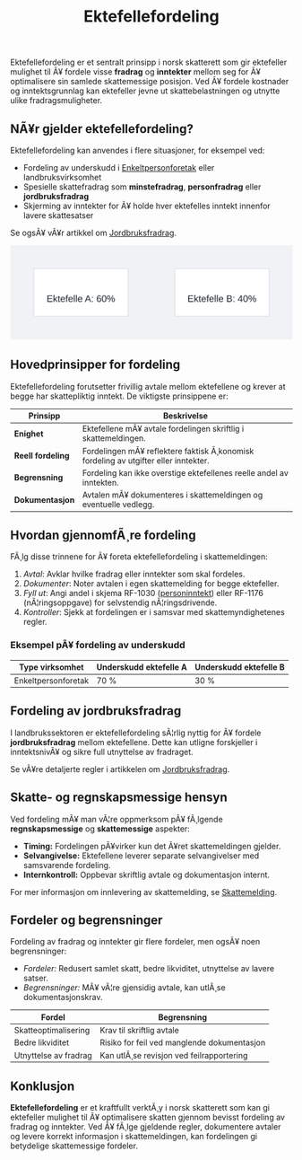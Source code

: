 ﻿---
title: "Ektefellefordeling"
meta_title: "Ektefellefordeling"
meta_description: 'Ektefellefordeling er et sentralt prinsipp i norsk skatterett som gir ektefeller mulighet til Ã¥ fordele visse **fradrag** og **inntekter** mellom seg for Ã¥ op...'
slug: ektefellefordeling
type: blog
layout: pages/single
---

Ektefellefordeling er et sentralt prinsipp i norsk skatterett som gir ektefeller mulighet til Ã¥ fordele visse **fradrag** og **inntekter** mellom seg for Ã¥ optimalisere sin samlede skattemessige posisjon. Ved Ã¥ fordele kostnader og inntektsgrunnlag kan ektefeller jevne ut skattebelastningen og utnytte ulike fradragsmuligheter.

## NÃ¥r gjelder ektefellefordeling?

Ektefellefordeling kan anvendes i flere situasjoner, for eksempel ved:

* Fordeling av underskudd i [Enkeltpersonforetak](/blogs/regnskap/hva-er-enkeltpersonforetak "Hva er et Enkeltpersonforetak? Komplett Guide til Selskapsformen") eller landbruksvirksomhet
* Spesielle skattefradrag som **minstefradrag**, **personfradrag** eller **jordbruksfradrag**
* Skjerming av inntekter for Ã¥ holde hver ektefelles inntekt innenfor lavere skattesatser

Se ogsÃ¥ vÃ¥r artikkel om [Jordbruksfradrag](/blogs/regnskap/hva-er-jordbruksfradrag "Hva er Jordbruksfradrag? Komplett Guide til Landbruksfradrag og Skattefordeler").

![Ektefellefordeling Diagram](ektefellefordeling-diagram.svg)

## Hovedprinsipper for fordeling

Ektefellefordeling forutsetter frivillig avtale mellom ektefellene og krever at begge har skattepliktig inntekt. De viktigste prinsippene er:

| Prinsipp                    | Beskrivelse                                                      |
|------------------------------|------------------------------------------------------------------|
| **Enighet**                  | Ektefellene mÃ¥ avtale fordelingen skriftlig i skattemeldingen.  |
| **Reell fordeling**          | Fordelingen mÃ¥ reflektere faktisk Ã¸konomisk fordeling av utgifter eller inntekter. |
| **Begrensning**             | Fordeling kan ikke overstige ektefellenes reelle andel av inntekten. |
| **Dokumentasjon**            | Avtalen mÃ¥ dokumenteres i skattemeldingen og eventuelle vedlegg.  |

## Hvordan gjennomfÃ¸re fordeling

FÃ¸lg disse trinnene for Ã¥ foreta ektefellefordeling i skattemeldingen:

1. _Avtal_: Avklar hvilke fradrag eller inntekter som skal fordeles.
2. _Dokumenter_: Noter avtalen i egen skattemelding for begge ektefeller.
3. _Fyll ut_: Angi andel i skjema RF-1030 ([personinntekt](/blogs/regnskap/personinntekt "Personinntekt â€“ Komplett guide til personinntekt i norsk regnskap")) eller RF-1176 (nÃ¦ringsoppgave) for selvstendig nÃ¦ringsdrivende.
4. _Kontroller_: Sjekk at fordelingen er i samsvar med skattemyndighetenes regler.

### Eksempel pÃ¥ fordeling av underskudd

| Type virksomhet        | Underskudd ektefelle A | Underskudd ektefelle B |
|------------------------|------------------------|------------------------|
| Enkeltpersonforetak    | 70 %                   | 30 %                   |

## Fordeling av jordbruksfradrag

I landbrukssektoren er ektefellefordeling sÃ¦rlig nyttig for Ã¥ fordele **jordbruksfradrag** mellom ektefellene. Dette kan utligne forskjeller i inntektsnivÃ¥ og sikre full utnyttelse av fradraget.

Se vÃ¥re detaljerte regler i artikkelen om [Jordbruksfradrag](/blogs/regnskap/hva-er-jordbruksfradrag "Hva er Jordbruksfradrag? Komplett Guide til Landbruksfradrag og Skattefordeler").

## Skatte- og regnskapsmessige hensyn

Ved fordeling mÃ¥ man vÃ¦re oppmerksom pÃ¥ fÃ¸lgende **regnskapsmessige** og **skattemessige** aspekter:

* **Timing:** Fordelingen pÃ¥virker kun det Ã¥ret skattemeldingen gjelder.
* **Selvangivelse:** Ektefellene leverer separate selvangivelser med samsvarende fordeling.
* **Internkontroll:** Oppbevar skriftlig avtale og dokumentasjon internt.

For mer informasjon om innlevering av skattemelding, se [Skattemelding](/blogs/regnskap/skattemelding "Skattemelding - Alt om Selvangivelse og Rapportering").

## Fordeler og begrensninger

Fordeling av fradrag og inntekter gir flere fordeler, men ogsÃ¥ noen begrensninger:

* _Fordeler:_ Redusert samlet skatt, bedre likviditet, utnyttelse av lavere satser.
* _Begrensninger:_ MÃ¥ vÃ¦re gjensidig avtale, kan utlÃ¸se dokumentasjonskrav.

| Fordel                  | Begrensning                                      |
|-------------------------|---------------------------------------------------|
| Skatteoptimalisering    | Krav til skriftlig avtale                         |
| Bedre likviditet        | Risiko for feil ved manglende dokumentasjon       |
| Utnyttelse av fradrag   | Kan utlÃ¸se revisjon ved feilrapportering          |

## Konklusjon

**Ektefellefordeling** er et kraftfullt verktÃ¸y i norsk skatterett som kan gi ektefeller mulighet til Ã¥ optimalisere skatten gjennom bevisst fordeling av fradrag og inntekter. Ved Ã¥ fÃ¸lge gjeldende regler, dokumentere avtaler og levere korrekt informasjon i skattemeldingen, kan fordelingen gi betydelige skattemessige fordeler.
